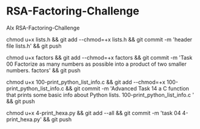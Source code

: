 # RSA-Factoring-Challenge
Alx RSA-Factoring-Challenge


chmod u+x lists.h && git add --chmod=+x lists.h && git commit -m 'header file lists.h' && git push

chmod u+x factors && git add --chmod=+x factors && git commit -m 'Task 00 Factorize as many numbers as possible into a product of two smaller numbers. factors' && git push


chmod u+x 100-print_python_list_info.c  && git add --chmod=+x 100-print_python_list_info.c  && git commit -m 'Advanced Task 14 a C function that prints some basic info about Python lists. 100-print_python_list_info.c ' && git push

chmod u+x 4-print_hexa.py && git add --all && git commit -m 'task 04 4-print_hexa.py' && git push
